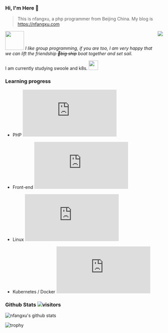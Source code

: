 ### Hi, I'm Here 👋

> This is nfangxu, a php programmer from Beijing China. My blog is <a href="https://nfangxu.com">https://nfangxu.com</a>

<img align='right' src="https://camo.githubusercontent.com/a5c7c7397871b9348b88302ac5cd56ddbf8774b3/68747470733a2f2f63646e2e6a7364656c6976722e6e65742f67682f73792d7265636f7264732f73746174696366696c65406d61737465722f696d616765732f3230323030372f6875616a692e676966">

<img src="https://media.giphy.com/media/LnQjpWaON8nhr21vNW/giphy.gif" width="60"> <em>I like group programming, if you are too, I am very happy that we can lift the friendship <del>🚢big ship</del> boat together and set sail.</em>

I am currently studying swoole and k8s. <img src="https://media.giphy.com/media/WUlplcMpOCEmTGBtBW/giphy.gif" width="30">

### Learning progress

- PHP ![PHP learning progress](http://www.yarntomato.com/percentbarmaker/button.php?barPosition=60&leftFill=%2300FFFF "PHP learning progress")

- Front-end ![Front-end learning progress](http://www.yarntomato.com/percentbarmaker/button.php?barPosition=20&leftFill=%2300FFFF "Front-end learning progress")

- Linux ![Linux learning progress](http://www.yarntomato.com/percentbarmaker/button.php?barPosition=25&leftFill=%2300FFFF "Linux learning progress")

- Kubernetes / Docker ![kubernetes learning progress](http://www.yarntomato.com/percentbarmaker/button.php?barPosition=5&leftFill=%2300FFFF "kubernetes learning progress")

### Github Stats ![visitors](https://visitor-badge.glitch.me/badge?page_id=nfangxu.nfangxu)

![nfangxu's github stats](https://github-readme-stats.vercel.app/api?username=nfangxu&show_icons=true&line_height=30)

![trophy](https://github-profile-trophy.vercel.app/?username=nfangxu&theme=nord)
